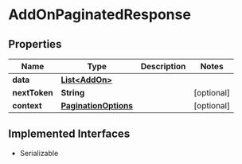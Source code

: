 

# AddOnPaginatedResponse


## Properties

| Name | Type | Description | Notes |
|------------ | ------------- | ------------- | -------------|
|**data** | [**List&lt;AddOn&gt;**](AddOn.md) |  |  |
|**nextToken** | **String** |  |  [optional] |
|**context** | [**PaginationOptions**](PaginationOptions.md) |  |  [optional] |


## Implemented Interfaces

* Serializable


